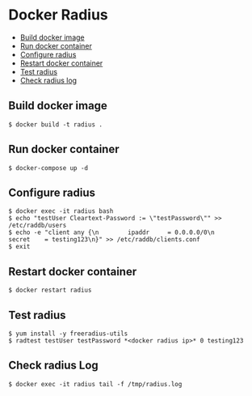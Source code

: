 # Docker Radius

- [Build docker image](#build-docker-image)
- [Run docker container](#run-docker-container)
- [Configure radius](#configure-radius)
- [Restart docker container](#restart-docker-container)
- [Test radius](#test-radius)
- [Check radius log](#check-radius-log)

## Build docker image
    $ docker build -t radius .

## Run docker container
    $ docker-compose up -d

## Configure radius
    $ docker exec -it radius bash
    $ echo "testUser Cleartext-Password := \"testPassword\"" >> /etc/raddb/users 
    $ echo -e "client any {\n        ipaddr     = 0.0.0.0/0\n        secret    = testing123\n}" >> /etc/raddb/clients.conf
    $ exit

##  Restart docker container
    $ docker restart radius 

## Test radius
    $ yum install -y freeradius-utils
    $ radtest testUser testPassword *<docker radius ip>* 0 testing123

## Check radius Log
    $ docker exec -it radius tail -f /tmp/radius.log
